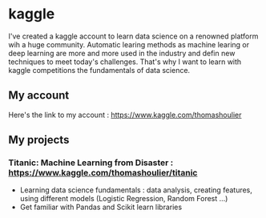 # kaggle
I've created a kaggle account to learn data science on a renowned platform wih a huge community. Automatic learing methods as machine learing or deep learning are more and more used in the industry and defin new techniques to meet today's challenges. That's why I want to learn with kaggle competitions the fundamentals of data science.

## My account
Here's the link to my account : https://www.kaggle.com/thomashoulier

## My projects

### Titanic: Machine Learning from Disaster : https://www.kaggle.com/thomashoulier/titanic
- Learning data science fundamentals : data analysis, creating features, using different models (Logistic Regression, Random Forest ...)
- Get familiar with Pandas and Scikit learn libraries

